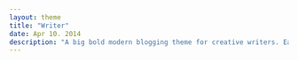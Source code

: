 ```yaml
---
layout: theme
title: "Writer"
date: Apr 10. 2014
description: "A big bold modern blogging theme for creative writers. Each post and page can have their own background slideshow."
---
```

